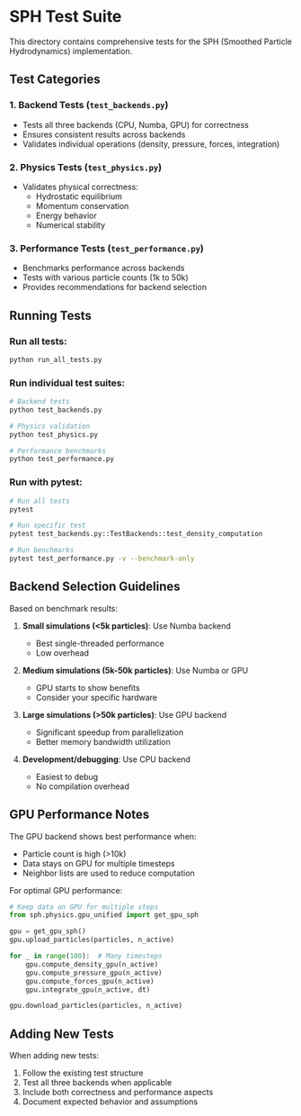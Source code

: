 # SPH Test Suite

This directory contains comprehensive tests for the SPH (Smoothed Particle Hydrodynamics) implementation.

## Test Categories

### 1. Backend Tests (`test_backends.py`)
- Tests all three backends (CPU, Numba, GPU) for correctness
- Ensures consistent results across backends
- Validates individual operations (density, pressure, forces, integration)

### 2. Physics Tests (`test_physics.py`)
- Validates physical correctness:
  - Hydrostatic equilibrium
  - Momentum conservation
  - Energy behavior
  - Numerical stability

### 3. Performance Tests (`test_performance.py`)
- Benchmarks performance across backends
- Tests with various particle counts (1k to 50k)
- Provides recommendations for backend selection

## Running Tests

### Run all tests:
```bash
python run_all_tests.py
```

### Run individual test suites:
```bash
# Backend tests
python test_backends.py

# Physics validation
python test_physics.py

# Performance benchmarks
python test_performance.py
```

### Run with pytest:
```bash
# Run all tests
pytest

# Run specific test
pytest test_backends.py::TestBackends::test_density_computation

# Run benchmarks
pytest test_performance.py -v --benchmark-only
```

## Backend Selection Guidelines

Based on benchmark results:

1. **Small simulations (<5k particles)**: Use Numba backend
   - Best single-threaded performance
   - Low overhead
   
2. **Medium simulations (5k-50k particles)**: Use Numba or GPU
   - GPU starts to show benefits
   - Consider your specific hardware
   
3. **Large simulations (>50k particles)**: Use GPU backend
   - Significant speedup from parallelization
   - Better memory bandwidth utilization
   
4. **Development/debugging**: Use CPU backend
   - Easiest to debug
   - No compilation overhead

## GPU Performance Notes

The GPU backend shows best performance when:
- Particle count is high (>10k)
- Data stays on GPU for multiple timesteps
- Neighbor lists are used to reduce computation

For optimal GPU performance:
```python
# Keep data on GPU for multiple steps
from sph.physics.gpu_unified import get_gpu_sph

gpu = get_gpu_sph()
gpu.upload_particles(particles, n_active)

for _ in range(100):  # Many timesteps
    gpu.compute_density_gpu(n_active)
    gpu.compute_pressure_gpu(n_active)
    gpu.compute_forces_gpu(n_active)
    gpu.integrate_gpu(n_active, dt)

gpu.download_particles(particles, n_active)
```

## Adding New Tests

When adding new tests:
1. Follow the existing test structure
2. Test all three backends when applicable
3. Include both correctness and performance aspects
4. Document expected behavior and assumptions